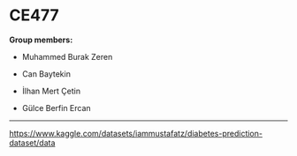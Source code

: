 # CE477

**Group members:**

 - Muhammed Burak Zeren 
  
 - Can Baytekin
  
 - İlhan Mert Çetin
  
 - Gülce Berfin Ercan

  
-----------------------------------------------------------------------------



https://www.kaggle.com/datasets/iammustafatz/diabetes-prediction-dataset/data

